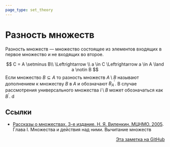 ```yaml
---
page_type: set_theory
---
```

# Разность множеств

Разность множеств — множество состоящее из элементов входящих в первое множество и не входящих во второе.

$$
C = A \setminus B\\
\Leftrightarrow \\
a \in C \Leftrightarrow a \in A \land a \notin B
$$
Если множество $B \subseteq A$ то разность множеств $A \setminus B$ называют дополнением к множеству $B$ в $A$ и обозначают $B^\prime_A$. В случае рассмотрения универсального множества $I \setminus B$ может обозначаться как $B^\prime$.
d
## Ссылки

* [Рассказы о множествах. 3-е издание. Н. Я. Виленкин. МЦНМО. 2005](VilenkinRasskazyMnozhestvah2005.md). Глава I. Множества и действия над ними. Вычитание множеств



<p v-pre style="text-align: right">
  <a href="https://github.com/Kverde/algorithms/blob/main/source/20221120191341.md">
  Эта заметка на GitHub
  </a>
</p>
